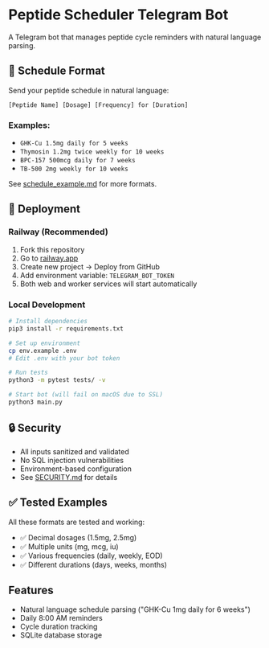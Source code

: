 # Peptide Scheduler Telegram Bot

A Telegram bot that manages peptide cycle reminders with natural language parsing.

## 📝 Schedule Format

Send your peptide schedule in natural language:
```
[Peptide Name] [Dosage] [Frequency] for [Duration]
```

### Examples:
- `GHK-Cu 1.5mg daily for 5 weeks`
- `Thymosin 1.2mg twice weekly for 10 weeks`
- `BPC-157 500mcg daily for 7 weeks`
- `TB-500 2mg weekly for 10 weeks`

See [schedule_example.md](schedule_example.md) for more formats.

## 🚀 Deployment

### Railway (Recommended)
1. Fork this repository
2. Go to [railway.app](https://railway.app)
3. Create new project → Deploy from GitHub
4. Add environment variable: `TELEGRAM_BOT_TOKEN`
5. Both web and worker services will start automatically

### Local Development
```bash
# Install dependencies
pip3 install -r requirements.txt

# Set up environment
cp env.example .env
# Edit .env with your bot token

# Run tests
python3 -m pytest tests/ -v

# Start bot (will fail on macOS due to SSL)
python3 main.py
```

## 🔒 Security

- All inputs sanitized and validated
- No SQL injection vulnerabilities
- Environment-based configuration
- See [SECURITY.md](SECURITY.md) for details

## ✅ Tested Examples

All these formats are tested and working:
- ✅ Decimal dosages (1.5mg, 2.5mg)
- ✅ Multiple units (mg, mcg, iu)
- ✅ Various frequencies (daily, weekly, EOD)
- ✅ Different durations (days, weeks, months)

## Features

- Natural language schedule parsing ("GHK-Cu 1mg daily for 6 weeks")
- Daily 8:00 AM reminders
- Cycle duration tracking
- SQLite database storage 